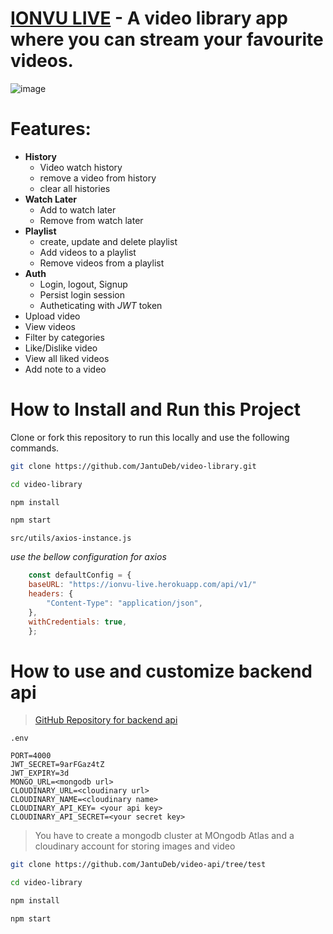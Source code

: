 # [IONVU LIVE](https://ionvu-live.netlify.app/) - A video library app where you can stream your favourite videos.
![image](https://user-images.githubusercontent.com/63020886/162163197-2dd5648b-22cb-4e4e-b615-56f575cdb8c1.png)

# Features:

- **History**
  - Video watch history
  - remove a video from history
  - clear all histories
- **Watch Later**
  - Add to watch later
  - Remove from watch later
- **Playlist**
  - create, update and delete playlist
  - Add videos to a playlist
  - Remove videos from a playlist
- **Auth**
  - Login, logout, Signup
  - Persist login session
  - Autheticating with *JWT* token
- Upload video
- View videos
- Filter by categories
- Like/Dislike video
- View all liked videos
- Add note to a video

# How to Install and Run this Project
Clone or fork this repository to run this locally and use the following commands.

```bash
git clone https://github.com/JantuDeb/video-library.git

cd video-library

npm install

npm start

```
`src/utils/axios-instance.js`

*use the bellow configuration for axios*
```js
    const defaultConfig = {
    baseURL: "https://ionvu-live.herokuapp.com/api/v1/"
    headers: {
        "Content-Type": "application/json",
    },
    withCredentials: true,
    };
```

# How to use and customize backend api
> [GitHub Repository for backend api](https://github.com/JantuDeb/video-api/tree/test)

`.env` 
```
PORT=4000
JWT_SECRET=9arFGaz4tZ
JWT_EXPIRY=3d
MONGO_URL=<mongodb url>
CLOUDINARY_URL=<cloudinary url>
CLOUDINARY_NAME=<cloudinary name>
CLOUDINARY_API_KEY= <your api key>
CLOUDINARY_API_SECRET=<your secret key>
```
>You have to create a mongodb cluster at MOngodb Atlas and a cloudinary account for storing images and video
```bash
git clone https://github.com/JantuDeb/video-api/tree/test

cd video-library

npm install

npm start

```
